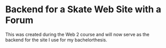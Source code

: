 # Backend for a Skate Web Site with a Forum

This was created during the Web 2 course and will now serve as the backend for the site I use for my bachelorthesis.